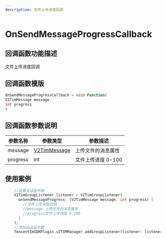 ```yaml
---
description: 文件上传进度回调
---
```


# OnSendMessageProgressCallback

## 回调函数功能描述

文件上传进度回调

## 回调函数模版

```dart
OnSendMessageProgressCallback = void Function(
V2TimMessage message,
int progress
)
```

## 回调函数参数说明

| 参数名称     | 参数类型                                        | 参数描述         |
| -------- | ------------------------------------------- | ------------ |
| message  | [V2TimMessage](../../class/v2timmessage.md) | 上传文件的消息属性    |
| progress | int                                         | 文件上传进度 0-100 |

## 使用案例

```dart
    //设置会话监听器
    V2TimGroupListener listener = V2TimGroupListener(
      onSendMessageProgress: (V2TimMessage message, int progress) {
        //文件上传进度回调
        //message 上传文件的消息属性
        //progress文件上传进度 0-100
      }
    );
    //添加会话监听器
    TencentImSDKPlugin.v2TIMManager.addGroupListener(listener: listener);
```

